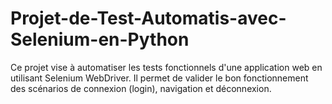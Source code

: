 # Projet-de-Test-Automatis-avec-Selenium-en-Python
Ce projet vise à automatiser les tests fonctionnels d'une application web en utilisant Selenium WebDriver. Il permet de valider le bon fonctionnement des scénarios de connexion (login), navigation et déconnexion.
